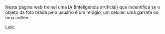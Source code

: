   Nesta página web treinei uma IA (Inteligencia artificial) que indentifica se o objeto da foto tirada pelo usuário é um relógio, um celular, uma garrafa ou uma colher.

  Link:
